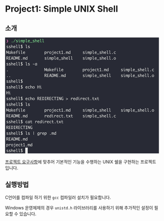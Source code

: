 # Project1: Simple UNIX Shell

## 소개

![shell_img](img/shell.png)

[프로젝트 요구사항](project1.md)에 맞추어 기본적인 기능을 수행하는 UNIX 쉘을 구현하는 프로젝트입니다.

## 실행방법

C언어를 컴파일 하기 위한 `gcc` 컴파일러 설치가 필요합니다.

Windows 운영체제의 경우 `unistd.h` 라이브러리를 사용하기 위해 추가적인 설정이 필요할 수 있습니다.

